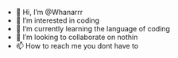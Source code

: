 - 👋 Hi, I’m @Whanarrr
- 👀 I’m interested in coding
- 🌱 I’m currently learning the language of coding
- 💞️ I’m looking to collaborate on nothin
- 📫 How to reach me you dont have to

<!---
Whanarrr/Whanarrr is a ✨ special ✨ repository because its `README.md` (this file) appears on your GitHub profile.
You can click the Preview link to take a look at your changes.
--->
